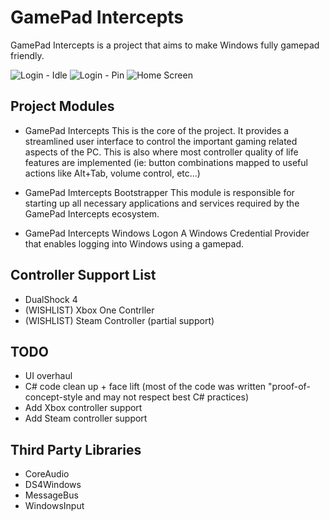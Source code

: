 # GamePad Intercepts
GamePad Intercepts is a project that aims to make Windows fully gamepad friendly.

![Login - Idle](https://doc-00-50-docs.googleusercontent.com/docs/securesc/uegrj3a521f106tg85o1di044bp6j24m/dla488pdvg4hv30v2udd96vk8uh54kug/1600312800000/07168581544090084253/07168581544090084253/11a4ydxxTV0aK9Z6AKJN5Tn9OvT1KZHfD?e=view&authuser=0&nonce=0p873e4c0aaf0&user=07168581544090084253&hash=1p80k04kkoid7li7gptibjloeonhdo18)
![Login - Pin](https://drive.google.com/uc?export=view&id=1hEvBfVqWDkG_rpe4Qmz0CsvO2rVXWYUJ)
![Home Screen](https://drive.google.com/uc?export=view&id=1_910RnCB349e9dHZZQcbWBc0JHWTd_ly)

## Project Modules

- GamePad Intercepts
This is the core of the project. It provides a streamlined user interface to control the important gaming related aspects of the PC. This is also where most controller quality of life features are implemented (ie: button combinations mapped to useful actions like Alt+Tab, volume control, etc...)

- GamePad Imtercepts Bootstrapper
This module is responsible for starting up all necessary applications and services required by the GamePad Intercepts ecosystem.

- GamePad Intercepts Windows Logon
A Windows Credential Provider that enables logging into Windows using a gamepad.

## Controller Support List
- DualShock 4
- (WISHLIST) Xbox One Contrller
- (WISHLIST) Steam Controller (partial support)

## TODO
- UI overhaul
- C# code clean up + face lift (most of the code was written "proof-of-concept-style and may not respect best C# practices)
- Add Xbox controller support
- Add Steam controller support

## Third Party Libraries

- CoreAudio
- DS4Windows
- MessageBus
- WindowsInput

